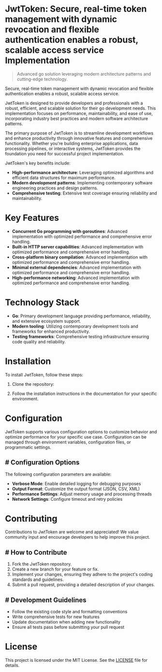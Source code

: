 <!-- fallback_JwtToken_20251001185743_93838 -->

# JwtToken: Secure, real-time token management with dynamic revocation and flexible authentication enables a robust, scalable access service Implementation
> Advanced go solution leveraging modern architecture patterns and cutting-edge technology.

Secure, real-time token management with dynamic revocation and flexible authentication enables a robust, scalable access service.

JwtToken is designed to provide developers and professionals with a robust, efficient, and scalable solution for their go development needs. This implementation focuses on performance, maintainability, and ease of use, incorporating industry best practices and modern software architecture patterns.

The primary purpose of JwtToken is to streamline development workflows and enhance productivity through innovative features and comprehensive functionality. Whether you're building enterprise applications, data processing pipelines, or interactive systems, JwtToken provides the foundation you need for successful project implementation.

JwtToken's key benefits include:

* **High-performance architecture**: Leveraging optimized algorithms and efficient data structures for maximum performance.
* **Modern development patterns**: Implementing contemporary software engineering practices and design patterns.
* **Comprehensive testing**: Extensive test coverage ensuring reliability and maintainability.

# Key Features

* **Concurrent Go programming with goroutines**: Advanced implementation with optimized performance and comprehensive error handling.
* **Built-in HTTP server capabilities**: Advanced implementation with optimized performance and comprehensive error handling.
* **Cross-platform binary compilation**: Advanced implementation with optimized performance and comprehensive error handling.
* **Minimal external dependencies**: Advanced implementation with optimized performance and comprehensive error handling.
* **High-performance networking**: Advanced implementation with optimized performance and comprehensive error handling.

# Technology Stack

* **Go**: Primary development language providing performance, reliability, and extensive ecosystem support.
* **Modern tooling**: Utilizing contemporary development tools and frameworks for enhanced productivity.
* **Testing frameworks**: Comprehensive testing infrastructure ensuring code quality and reliability.

# Installation

To install JwtToken, follow these steps:

1. Clone the repository:


2. Follow the installation instructions in the documentation for your specific environment.

# Configuration

JwtToken supports various configuration options to customize behavior and optimize performance for your specific use case. Configuration can be managed through environment variables, configuration files, or programmatic settings.

## # Configuration Options

The following configuration parameters are available:

* **Verbose Mode**: Enable detailed logging for debugging purposes
* **Output Format**: Customize the output format (JSON, CSV, XML)
* **Performance Settings**: Adjust memory usage and processing threads
* **Network Settings**: Configure timeout and retry policies

# Contributing

Contributions to JwtToken are welcome and appreciated! We value community input and encourage developers to help improve this project.

## # How to Contribute

1. Fork the JwtToken repository.
2. Create a new branch for your feature or fix.
3. Implement your changes, ensuring they adhere to the project's coding standards and guidelines.
4. Submit a pull request, providing a detailed description of your changes.

## # Development Guidelines

* Follow the existing code style and formatting conventions
* Write comprehensive tests for new features
* Update documentation when adding new functionality
* Ensure all tests pass before submitting your pull request

# License

This project is licensed under the MIT License. See the [LICENSE](https://github.com/weiquan98/JwtToken/blob/main/LICENSE) file for details.
